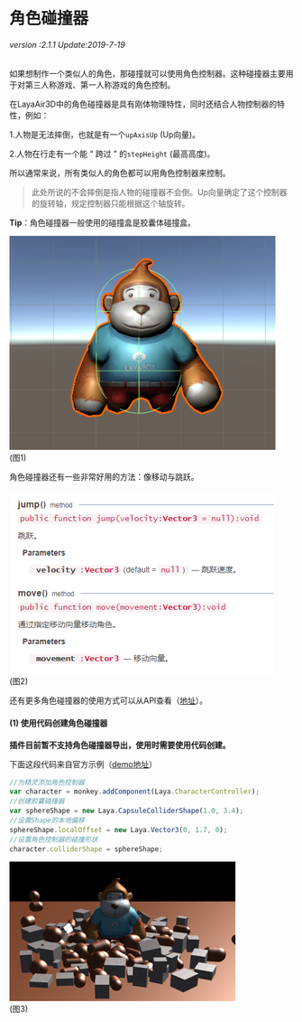 # 角色碰撞器

###### *version :2.1.1   Update:2019-7-19*

如果想制作一个类似人的角色，那碰撞就可以使用角色控制器。这种碰撞器主要用于对第三人称游戏、第一人称游戏的角色控制。

在LayaAir3D中的角色碰撞器是具有刚体物理特性，同时还结合人物控制器的特性，例如：

1.人物是无法摔倒，也就是有一个`upAxisUp` (Up向量)。

2.人物在行走有一个能 “ 跨过 ” 的`stepHeight` (最高高度)。

所以通常来说，所有类似人的角色都可以用角色控制器来控制。

> 此处所说的不会摔倒是指人物的碰撞器不会倒。Up向量确定了这个控制器的旋转轴，规定控制器只能根据这个轴旋转。

**Tip**：角色碰撞器一般使用的碰撞盒是胶囊体碰撞盒。

![](img/1.png)<br>(图1)

角色碰撞器还有一些非常好用的方法：像移动与跳跃。

![](img/2.png)<br>(图2)

还有更多角色碰撞器的使用方式可以从API查看（[地址](https://layaair.ldc.layabox.com/api2/Chinese/index.html?category=Core&class=laya.d3.physics.CharacterController)）。

#### (1) 使用代码创建角色碰撞器

**插件目前暂不支持角色碰撞器导出，使用时需要使用代码创建。**

下面这段代码来自官方示例（[demo地址](https://layaair.ldc.layabox.com/demo2/?language=ch&category=3d&group=Physics3D&name=PhysicsWorld_Character)）

```typescript
//为精灵添加角色控制器
var character = monkey.addComponent(Laya.CharacterController);
//创建胶囊碰撞器
var sphereShape = new Laya.CapsuleColliderShape(1.0, 3.4);
//设置Shape的本地偏移
sphereShape.localOffset = new Laya.Vector3(0, 1.7, 0);
//设置角色控制器的碰撞形状
character.colliderShape = sphereShape;
```

![](img/3.png)<br>(图3)

